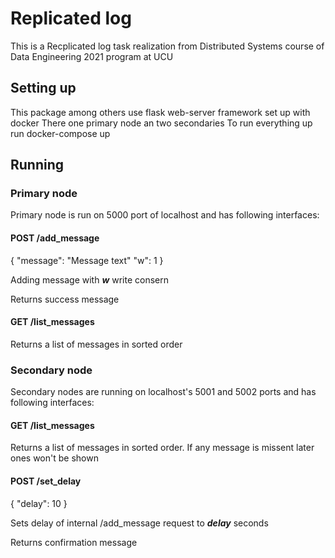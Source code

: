 # Replicated log
This is a Recplicated log task realization from Distributed Systems course of Data Engineering 2021 program at UCU
## Setting up
This package among others use flask web-server framework set up with docker
There one primary node an two secondaries
To run everything up run docker-compose up

## Running
### Primary node
Primary node is run on 5000 port of localhost and has following interfaces:

#### POST /add_message

{
    "message": "Message text"
    "w": 1
}

Adding message with ***w*** write consern

Returns success message

#### GET /list_messages

Returns a list of messages in sorted order

### Secondary node
Secondary nodes are running on localhost's 5001 and 5002 ports and has following interfaces:

#### GET /list_messages

Returns a list of messages in sorted order. If any message is missent later ones won't be shown

#### POST /set_delay

{
    "delay": 10
}

Sets delay of internal /add_message request to ***delay*** seconds

Returns confirmation message